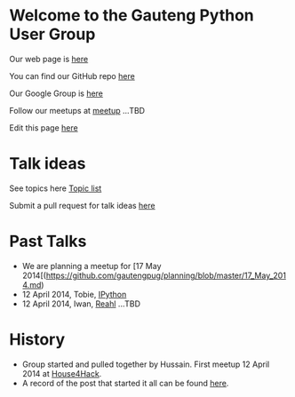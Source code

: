 # Welcome to the Gauteng Python User Group


Our web page is [here](http://gautengpug.github.io/webpage)

You can find our GitHub repo [here](https://github.com/gautengpug)

Our Google Group is [here](https://groups.google.com/forum/#!forum/gpugsa)

Follow our meetups at [meetup]() ...TBD

Edit this page [here](https://github.com/gautengpug/webpage/edit/master/README.md)


# Talk ideas

See topics here [Topic list](http://gautengpug.github.io/webpage/topic_list.html)

Submit a pull request for talk ideas [here](https://github.com/gautengpug/talk_ideas/blob/master/README.md)


# Past Talks
* We are planning a meetup for [17 May 2014[(https://github.com/gautengpug/planning/blob/master/17_May_2014.md)
* 12 April 2014, Tobie, [IPython](https://github.com/gautengpug/ipythontalk_12Apr2014)
* 12 April 2014, Iwan,  [Reahl]()  ...TBD


# History

* Group started and pulled together by Hussain. First meetup 12 April 2014 at
  [House4Hack](http://www.house4hack.co.za).
* A record of the post that started it all can be found
  [here](https://groups.google.com/forum/#!topic/gpugsa/qZEy-ptVxac).
